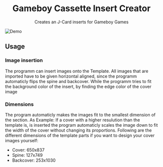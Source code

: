 <h1 style="text-align: center">Gameboy Cassette Insert Creator</h1>
<p style="text-align: center">Creates an J-Card inserts for Gameboy Games</p>

![Demo](/docs/demo.gif)

## Usage

### Image insertion

The programm can insert images onto the Template. All images that are imported have to be given horizontal aligned, since the programm automaticly flips the spine and backcover. While the programm tries to fit the background color of the insert, by finding the edge color of the cover image

### Dimensions

The program automaticly makes the images fit to the smallest dimension of the section. As Example: If a cover with a higher resulution than the template is, is inserted the program automaticly scales the image down to fit the width of the cover without changing its proportions. Following are the different dimensions of the template parts if you want to design your cover images yourself:

- Cover: 650x837
- Spine: 127x749
- Backcover: 253x1030
